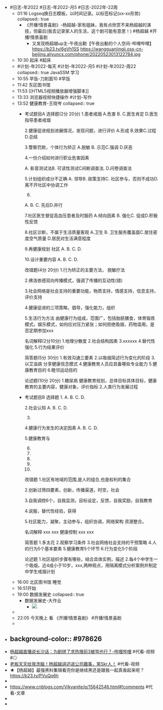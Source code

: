 - #日志-年2022 #日志-年2022-月5 #日志-2022年-22周
	- 01:16 Logseq换日志模板，以时间记录。以标签标记(xx-xx形势)
	  collapsed:: true
		- 《开播!情景喜剧》-杨超越-家有姐妹，我有点欣赏不来杨超越的演技，但最后(我去记录家人的生活，这个剧可能有意思！) #杨超越 #开播!情景喜剧
			- 又发现杨超越up主-午夜出勳【午夜出動的个人空间-哔哩哔哩】 https://b23.tv/6gVh1SS
			  https://wangguanjingji.oss-cn-beijing.aliyuncs.com/phone/20220523013122784.jpg
	- 10:30 起床 #起床
	- #计划-年2022-每天  #计划-年2022-月5 #计划-年2022-周22
	  collapsed:: true
	  JavaSSM 学习
	- 10:55 早饭-刀削面10 #早饭
	- 11:42 东区图书馆
	- 11:53 [[HTML5视频播放器增强脚本]]
	- 13:33 浏览器视频快捷操作 #计划-写作
	- 13:52 健康教育-王晓岑
	  collapsed:: true
		- 考试题目A
		  选择题(2分 20分)
		  1.患者戒烟
		  A.危害 B.   C.医生肯定 D.医生指导患者戒烟
		  
		  2.健康促进规划进展情况，发现问题，进行评价
		  A.形成 B.效果C.过程 D.总结
		  
		  3.警察罚款，个体行为矫正
		  A.脱敏 B. 示范C.强调 D.厌恶
		  
		  4.一份介绍如何进行职业危害因素
		  
		  A. 影音测试法B. 可读性测试C间断调查法. D.问卷调查法
		  
		  
		  
		  5.计划组织成分不正确
		  A. 领导B. 政策支持C. 社区参与，否则不成功D.离不开社区中协调工作
		  
		  6. 
		  A. B. C. 先后D.并行
		  
		  7.社区医生督促高血压患者及时服药
		  A.倾向因素 B. 强化C. 促成D.积极性反馈
		  
		  
		  8.社区诊断，不属于生活质量客观
		  A.卫生 B. 卫生服务覆盖面C.居住密度空气质量 D.居民对生活满意程度
		  
		  9.再健康规划 社区
		  A. B. C. D.
		  
		  10.设计重要内容
		  A. B. C. D.
		  
		  
		  改错题(4分 20分)
		  1.行为矫正的主要方法， 脱敏疗法
		  
		  2.佛洛依德双向传播模式，强调了传播的互动性(错)
		  
		  3.社会网络是社会支持的重要功能，物质支持，情感支持，信息支持，评价支持
		  
		  4.健康促进的三项策略，倡导，强化能力，组织
		  
		  5.生活行为方法  由健康行为组成，范围广，包括胎胚膳食，体育锻炼模式，娱乐模式，如何应对压力紧张；如何拒绝吸烟，药物滥用，是否定期参加xxx
		  
		  名词解释(2分10分)
		  1.地理分散度
		  2.社会结构因素
		  3.xxxxxx
		  4.替代性强化
		  5.行为结果评价
		  
		  简答题(5分 30分)
		  1.有效沟通三要素
		  2.以吸烟简述行为变化的阶段
		  3.以艾滋病 分享健康信念模式
		  4.健康教育人员应具备哪些专业能力
		  5.健康教育目的
		  6.睦邻运动目的
		  
		  论述题(10分 20分)
		  1.糖尿病 健康教育规划，总体目标具体目标，健康教育的主要内容，健康对象，评价指标 
		  2.人类行为发展过程
		- 考试题目B 
		  选择题
		  1.
		  A. B. C. D.
		  
		  2.社会认知
		  A. B. C. D.
		  
		  3.
		  
		  4.健康行为发生的决定因素
		  A. B. C. D.
		  
		  
		  5.健康教育与
		  
		  6.
		  7.
		  8.
		  9.
		  10.
		  
		  改错题
		  1.社区有地域的范围,是人的组合,也是权利的集合
		  
		  2.创新过筛四要素，创新，传播渠道，时空，社会
		  
		  3.自我调控6个，自我监测，目标设定，反馈，自我奖励，自我教育
		  
		  
		  4.说服，替代性经验，获得
		  
		  5.社区能力，凝聚，主动参与，组织协调，网络架构 资源整合。
		  
		  
		  名词解释
		  xxx
		  xxx
		  健康控制
		  xxx
		  xxx
		  
		  简答题
		  1.多太花
		  2.观察学习条件
		  3.社会网络社会支持的干预策略
		  4.人的行为5个基本要素
		  5.健康教育5个环节
		  6.行为变化5个阶段
		  
		  论述题
		  1.社区组织步骤有哪些，结合具体实例，描述
		  2.每4个中学生一个吸烟，近4成小于10岁，xxx,两种观点，用隔离模式分析案例并制定中学生戒烟计划
	- 16:00 北区图书馆 睡觉
	- 16:51开始
	- 19:00 数据发展史
	  collapsed:: true
		- 数据发展史-大作业
			- ![](https://wangguanjingji.oss-cn-beijing.aliyuncs.com/phone/通识课-数据发展史-大作业.jpg)
	-
	- 22:05 今天晚上 看 《开播!情景喜剧》 
	   #开播!情景喜剧
	-
- background-color:: #978626
  -------------------------
- [杨超越直播说长沙话：为剧拼了求热搜前3被骂也行？-哔哩哔哩](https://b23.tv/av769154144/p1) #代看-视频 #◎
- [老板天天给我洗脑！杨超越讲述进公司趣事，笑Skr人！](https://b23.tv/av54828939/p1) #代看-视频
- ★【杨超越】最强黑料集锦看完你是继续黑还是跟我一起真香起来呢？ https://b23.tv/PVuQq6h
-
- https://www.cnblogs.com/Vikyanite/p/15642546.html#!comments #代看-文章
-
-